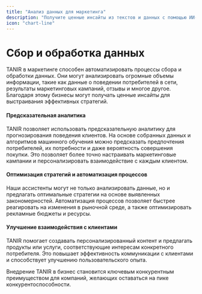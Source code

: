 ```yaml
---
title: "Анализ данных для маркетинга"
description: "Получите ценные инсайты из текстов и данных с помощью ИИ-анализа. Максимизируйте свою маркетинговую стратегию!"
icon: "chart-line"
---
```


# Сбор и обработка данных
TANIR в маркетинге способен автоматизировать процессы сбора и обработки данных. Они могут анализировать огромные объемы информации, такие как данные о поведении потребителей в сети, результаты маркетинговых кампаний, отзывы и многое другое. Благодаря этому бизнесы могут получать ценные инсайты для выстраивания эффективных стратегий.
#### Предсказательная аналитика
TANIR позволяет использовать предсказательную аналитику для прогнозирования поведения клиентов. На основе собранных данных и алгоритмов машинного обучения можно предсказать предпочтения потребителей, их потребности и даже вероятность совершения покупки. Это позволяет более точно настраивать маркетинговые кампании и персонализировать взаимодействие с каждым клиентом.
#### Оптимизация стратегий и автоматизация процессов
Наши ассистенты могут не только анализировать данные, но и предлагать оптимальные стратегии на основе выявленных закономерностей. Автоматизация процессов позволяет быстрее реагировать на изменения в рыночной среде, а также оптимизировать рекламные бюджеты и ресурсы.
#### Улучшение взаимодействия с клиентами
TANIR помогает создавать персонализированный контент и предлагать продукты или услуги, соответствующие интересам конкретного потребителя. Это повышает эффективность коммуникации с клиентами и способствует улучшению пользовательского опыта.

Внедрение TANIR в бизнес становится ключевым конкурентным преимуществом для компаний, желающих оставаться на пике конкурентоспособности.
